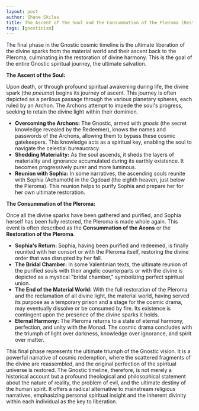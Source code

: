 ```yaml
---
layout: post
author: Shane Skiles
title: The Ascent of the Soul and the Consummation of the Pleroma (Restoration and Return)
tags: [gnosticism]
---
```


The final phase in the Gnostic cosmic timeline is the ultimate liberation of the divine sparks from the material world and their ascent back to the Pleroma, culminating in the restoration of divine harmony. This is the goal of the entire Gnostic spiritual journey, the ultimate salvation.

**The Ascent of the Soul:**

Upon death, or through profound spiritual awakening during life, the divine spark (the *pneuma*) begins its journey of ascent. This journey is often depicted as a perilous passage through the various planetary spheres, each ruled by an Archon. The Archons attempt to impede the soul's progress, seeking to retain the divine light within their dominion.

*   **Overcoming the Archons:** The Gnostic, armed with *gnosis* (the secret knowledge revealed by the Redeemer), knows the names and passwords of the Archons, allowing them to bypass these cosmic gatekeepers. This knowledge acts as a spiritual key, enabling the soul to navigate the celestial bureaucracy.
*   **Shedding Materiality:** As the soul ascends, it sheds the layers of materiality and ignorance accumulated during its earthly existence. It becomes progressively purer and more luminous.
*   **Reunion with Sophia:** In some narratives, the ascending souls reunite with Sophia (Achamoth) in the Ogdoad (the eighth heaven, just below the Pleroma). This reunion helps to purify Sophia and prepare her for her own ultimate restoration.

**The Consummation of the Pleroma:**

Once all the divine sparks have been gathered and purified, and Sophia herself has been fully restored, the Pleroma is made whole again. This event is often described as the **Consummation of the Aeons** or the **Restoration of the Pleroma**.

*   **Sophia's Return:** Sophia, having been purified and redeemed, is finally reunited with her consort or with the Pleroma itself, restoring the divine order that was disrupted by her fall.
*   **The Bridal Chamber:** In some Valentinian texts, the ultimate reunion of the purified souls with their angelic counterparts or with the divine is depicted as a mystical "bridal chamber," symbolizing perfect spiritual union.
*   **The End of the Material World:** With the full restoration of the Pleroma and the reclamation of all divine light, the material world, having served its purpose as a temporary prison and a stage for the cosmic drama, may eventually dissolve or be consumed by fire. Its existence is contingent upon the presence of the divine sparks it holds.
*   **Eternal Harmony:** The Pleroma returns to a state of eternal harmony, perfection, and unity with the Monad. The cosmic drama concludes with the triumph of light over darkness, knowledge over ignorance, and spirit over matter.

This final phase represents the ultimate triumph of the Gnostic vision. It is a powerful narrative of cosmic redemption, where the scattered fragments of the divine are reassembled, and the original perfection of the spiritual universe is restored. The Gnostic timeline, therefore, is not merely a historical account but a profound theological and philosophical statement about the nature of reality, the problem of evil, and the ultimate destiny of the human spirit. It offers a radical alternative to mainstream religious narratives, emphasizing personal spiritual insight and the inherent divinity within each individual as the key to liberation.
